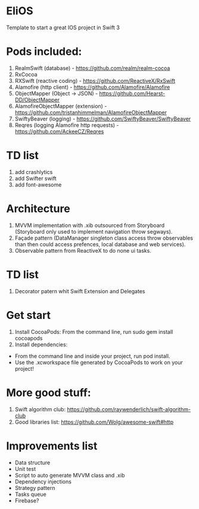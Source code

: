 # EliOS
Template to start a great IOS project in Swift 3

# Pods included:
  1. RealmSwift (database) - https://github.com/realm/realm-cocoa 
  2. RxCocoa
  3. RXSwift (reactive coding) - https://github.com/ReactiveX/RxSwift
  4. Alamofire (http client) - https://github.com/Alamofire/Alamofire
  5. ObjectMapper (Object -> JSON) - https://github.com/Hearst-DD/ObjectMapper
  6. AlamofireObjectMapper (extension) - https://github.com/tristanhimmelman/AlamofireObjectMapper
  7. SwiftyBeaver (logging) - https://github.com/SwiftyBeaver/SwiftyBeaver
  8. Reqres (logging Alamofire http requests) - https://github.com/AckeeCZ/Reqres
  
  # TD list
  1. add crashlytics
  2. add Swifter swift
  3. add font-awesome 
  
# Architecture
1. MVVM implementation with .xib outsourced from Storyboard (Storyboard only used to implement navigation throw segways).
2. Façade pattern (DataManager singleton class access throw observables than then could access prefences, local database and web services).
3. Observable pattern from ReactiveX to do none ui tasks.

  # TD list
  1. Decorator patern whit Swift Extension and Delegates


# Get start
1. Install CocoaPods: From the command line, run sudo gem install cocoapods
2. Install dependencies: 
  - From the command line and inside your project, run pod install.
  - Use the .xcworkspace file generated by CocoaPods to work on your project!
  
# More good stuff:
1. Swift algorithm club: https://github.com/raywenderlich/swift-algorithm-club
2. Good libraries list: https://github.com/Wolg/awesome-swift#http

# Improvements list 
- Data structure
- Unit test
- Script to auto generate MVVM class and .xib
- Dependency injections
- Strategy pattern
- Tasks queue
- Firebase?
